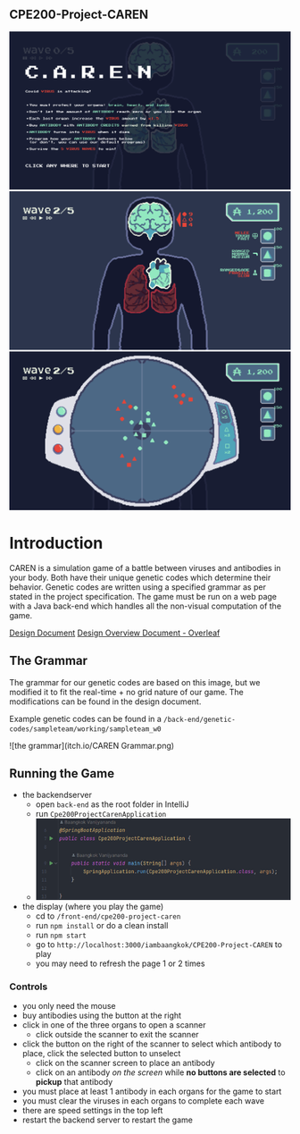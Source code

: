 ## CPE200-Project-CAREN

![start screen](<itch.io/CAREN 1.png>)
![body screen](<itch.io/CAREN 2.png>)
![scanner screen](<itch.io/CAREN 3.png>)

# Introduction

CAREN is a simulation game of a battle between viruses and antibodies in your body. Both have their unique genetic codes which determine their behavior.
Genetic codes are written using a specified grammar as per stated in the project specification.
The game must be run on a web page with a Java back-end which handles all the non-visual computation of the game.

[Design Document](CPE200_Project___CAREN___Design_Overview_Document.pdf)
[Design Overview Document - Overleaf](https://www.overleaf.com/read/hvmncgvczwhf)

## The Grammar

The grammar for our genetic codes are based on this image, but we modified it to fit the real-time + no grid nature of our game. The modifications can be found in the design document.

Example genetic codes can be found in a `/back-end/genetic-codes/sampleteam/working/sampleteam_w0`

![the grammar](itch.io/CAREN Grammar.png)

## Running the Game

* the backendserver
  * open `back-end` as the root folder in IntelliJ
  * run `Cpe200ProjectCarenApplication`
  * ![1742622981733](image/README/1742622981733.png)
* the display (where you play the game)
  * cd to `/front-end/cpe200-project-caren`
  * run `npm install` or do a clean install
  * run `npm start`
  * go to `http://localhost:3000/iambaangkok/CPE200-Project-CAREN` to play
  * you may need to refresh the page 1 or 2 times

### Controls

* you only need the mouse
* buy antibodies using the button at the right
* click in one of the three organs to open a scanner
  * click outside the scanner to exit the scanner
* click the button on the right of the scanner to select which antibody to place, click the selected button to unselect
  * click on the scanner screen to place an antibody
  * click on an antibody *on the screen* while **no buttons are selected** to **pickup** that antibody
* you must place at least 1 antibody in each organs for the game to start
* you must clear the viruses in each organs to complete each wave
* there are speed settings in the top left
* restart the backend server to restart the game
